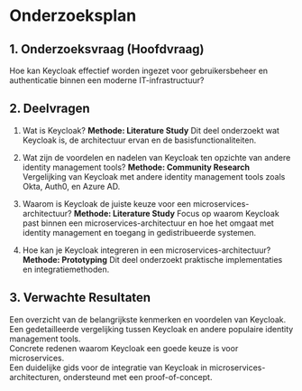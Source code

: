 # Onderzoeksplan

## 1. Onderzoeksvraag (Hoofdvraag)

Hoe kan Keycloak effectief worden ingezet voor gebruikersbeheer en authenticatie binnen een moderne IT-infrastructuur?

## 2. Deelvragen

1. Wat is Keycloak?
**Methode: Literature Study**
Dit deel onderzoekt wat Keycloak is, de architectuur ervan en de basisfunctionaliteiten.

2. Wat zijn de voordelen en nadelen van Keycloak ten opzichte van andere identity management tools?
**Methode: Community Research**
Vergelijking van Keycloak met andere identity management tools zoals Okta, Auth0, en Azure AD.

3. Waarom is Keycloak de juiste keuze voor een microservices-architectuur?
**Methode: Literature Study**
Focus op waarom Keycloak past binnen een microservices-architectuur en hoe het omgaat met identity management en toegang in gedistribueerde systemen.

4. Hoe kan je Keycloak integreren in een microservices-architectuur?
**Methode: Prototyping**
Dit deel onderzoekt praktische implementaties en integratiemethoden.

## 3. Verwachte Resultaten

Een overzicht van de belangrijkste kenmerken en voordelen van Keycloak.  
Een gedetailleerde vergelijking tussen Keycloak en andere populaire identity management tools.  
Concrete redenen waarom Keycloak een goede keuze is voor microservices.  
Een duidelijke gids voor de integratie van Keycloak in microservices-architecturen, ondersteund met een proof-of-concept.  
